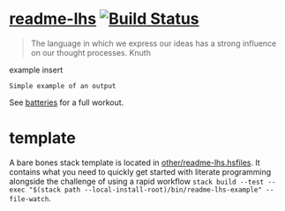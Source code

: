 [readme-lhs](https://tonyday567.github.io/readme-lhs) [![Build Status](https://travis-ci.org/tonyday567/readme-lhs.svg)](https://travis-ci.org/tonyday567/readme-lhs)
=====================================================================================================================================================================

<blockquote cite>
The language in which we express our ideas has a strong influence on our
thought processes. Knuth
</blockquote>

example insert

``` {.output .example}
Simple example of an output
```

See [batteries](https://github.com/tonyday567/batteries) for a full
workout.

template
========

A bare bones stack template is located in
[other/readme-lhs.hsfiles](other/readme-lhs.hsfiles). It contains what
you need to quickly get started with literate programming alongside the
challenge of using a rapid workflow
`stack build --test --exec "$(stack path --local-install-root)/bin/readme-lhs-example" --file-watch`.
